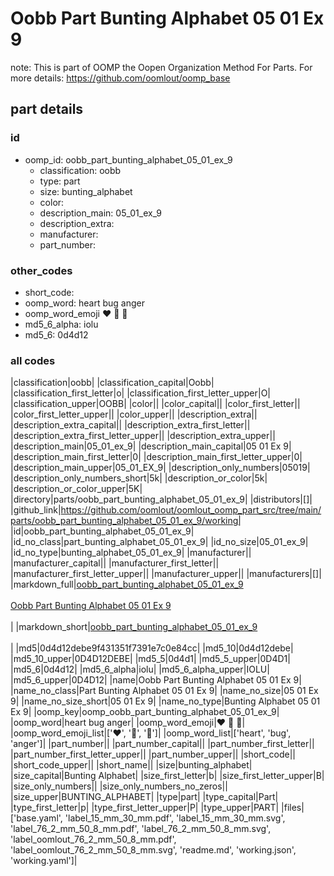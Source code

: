 # Oobb Part Bunting Alphabet 05 01 Ex 9  

note: This is part of OOMP the Oopen Organization Method For Parts. For more details: https://github.com/oomlout/oomp_base

##  part details





### id
* oomp_id: oobb_part_bunting_alphabet_05_01_ex_9
  * classification: oobb
  * type: part
  * size: bunting_alphabet
  * color: 
  * description_main: 05_01_ex_9
  * description_extra: 
  * manufacturer: 
  * part_number: 

### other_codes
* short_code: 
* oomp_word: heart bug anger
* oomp_word_emoji :heart: :bug: :anger:
* md5_6_alpha: iolu
* md5_6: 0d4d12

### all codes 
|classification|oobb|
|classification_capital|Oobb|
|classification_first_letter|o|
|classification_first_letter_upper|O|
|classification_upper|OOBB|
|color||
|color_capital||
|color_first_letter||
|color_first_letter_upper||
|color_upper||
|description_extra||
|description_extra_capital||
|description_extra_first_letter||
|description_extra_first_letter_upper||
|description_extra_upper||
|description_main|05_01_ex_9|
|description_main_capital|05 01 Ex 9|
|description_main_first_letter|0|
|description_main_first_letter_upper|0|
|description_main_upper|05_01_EX_9|
|description_only_numbers|05019|
|description_only_numbers_short|5k|
|description_or_color|5k|
|description_or_color_upper|5K|
|directory|parts/oobb_part_bunting_alphabet_05_01_ex_9|
|distributors|[]|
|github_link|https://github.com/oomlout/oomlout_oomp_part_src/tree/main/parts/oobb_part_bunting_alphabet_05_01_ex_9/working|
|id|oobb_part_bunting_alphabet_05_01_ex_9|
|id_no_class|part_bunting_alphabet_05_01_ex_9|
|id_no_size|05_01_ex_9|
|id_no_type|bunting_alphabet_05_01_ex_9|
|manufacturer||
|manufacturer_capital||
|manufacturer_first_letter||
|manufacturer_first_letter_upper||
|manufacturer_upper||
|manufacturers|[]|
|markdown_full|[oobb_part_bunting_alphabet_05_01_ex_9](https://github.com/oomlout/oomlout_oomp_part_src/tree/main/parts/oobb_part_bunting_alphabet_05_01_ex_9/working)<br>[](https://github.com/oomlout/oomlout_oomp_part_src/tree/main/parts/oobb_part_bunting_alphabet_05_01_ex_9/working)<br>[Oobb Part Bunting Alphabet 05 01 Ex 9](https://github.com/oomlout/oomlout_oomp_part_src/tree/main/parts/oobb_part_bunting_alphabet_05_01_ex_9/working)<br><br>|
|markdown_short|[oobb_part_bunting_alphabet_05_01_ex_9](https://github.com/oomlout/oomlout_oomp_part_src/tree/main/parts/oobb_part_bunting_alphabet_05_01_ex_9/working)<br><br>|
|md5|0d4d12debe9f431351f7391e7c0e84cc|
|md5_10|0d4d12debe|
|md5_10_upper|0D4D12DEBE|
|md5_5|0d4d1|
|md5_5_upper|0D4D1|
|md5_6|0d4d12|
|md5_6_alpha|iolu|
|md5_6_alpha_upper|IOLU|
|md5_6_upper|0D4D12|
|name|Oobb Part Bunting Alphabet 05 01 Ex 9|
|name_no_class|Part Bunting Alphabet 05 01 Ex 9|
|name_no_size|05 01 Ex 9|
|name_no_size_short|05 01 Ex 9|
|name_no_type|Bunting Alphabet 05 01 Ex 9|
|oomp_key|oomp_oobb_part_bunting_alphabet_05_01_ex_9|
|oomp_word|heart bug anger|
|oomp_word_emoji|:heart: :bug: :anger:|
|oomp_word_emoji_list|[':heart:', ':bug:', ':anger:']|
|oomp_word_list|['heart', 'bug', 'anger']|
|part_number||
|part_number_capital||
|part_number_first_letter||
|part_number_first_letter_upper||
|part_number_upper||
|short_code||
|short_code_upper||
|short_name||
|size|bunting_alphabet|
|size_capital|Bunting Alphabet|
|size_first_letter|b|
|size_first_letter_upper|B|
|size_only_numbers||
|size_only_numbers_no_zeros||
|size_upper|BUNTING_ALPHABET|
|type|part|
|type_capital|Part|
|type_first_letter|p|
|type_first_letter_upper|P|
|type_upper|PART|
|files|['base.yaml', 'label_15_mm_30_mm.pdf', 'label_15_mm_30_mm.svg', 'label_76_2_mm_50_8_mm.pdf', 'label_76_2_mm_50_8_mm.svg', 'label_oomlout_76_2_mm_50_8_mm.pdf', 'label_oomlout_76_2_mm_50_8_mm.svg', 'readme.md', 'working.json', 'working.yaml']|
